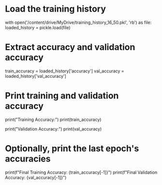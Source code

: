 # Load the training history
with open('/content/drive/MyDrive/training_history_16_50.pkl', 'rb') as file:
    loaded_history = pickle.load(file)

# Extract accuracy and validation accuracy
train_accuracy = loaded_history['accuracy']
val_accuracy = loaded_history['val_accuracy']

# Print training and validation accuracy
print("Training Accuracy:")
print(train_accuracy)

print("Validation Accuracy:")
print(val_accuracy)

# Optionally, print the last epoch's accuracies
print(f"Final Training Accuracy: {train_accuracy[-1]}")
print(f"Final Validation Accuracy: {val_accuracy[-1]}")
